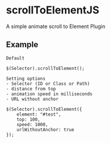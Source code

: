 # scrollToElementJS

A simple animate scroll to Element Plugin

## Example

```code
Default

$(Selector).scrollToElement();

Setting options
- Selector (ID or Class or Path)
- distance from top
- animation speed in milliseconds
- URL without anchor

$(Selector).scrollToElement({
    element: "#test",
    top: 100,
    speed: 1000,
    urlWithoutAnchor: true
});
```